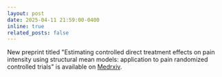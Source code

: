 ```yaml
---
layout: post
date: 2025-04-11 21:59:00-0400
inline: true
related_posts: false
---
```


New preprint titled "Estimating controlled direct treatment effects on pain intensity using structural mean models: application to pain randomized controlled trials" is available on [Medrxiv](https://doi.org/10.1101/2025.04.09.25325306).
